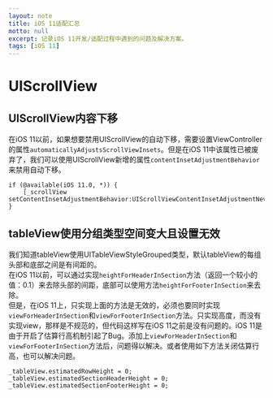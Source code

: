 ```yaml
---
layout: note
title: iOS 11适配汇总
motto: null
excerpt: 记录iOS 11开发/适配过程中遇到的问题及解决方案。
tags: [iOS 11]
---
```


<!-- * TOC
{:toc} -->

# UIScrollView  

## UIScrollView内容下移  

在iOS 11以前，如果想要禁用UIScrollView的自动下移，需要设置ViewController的属性`automaticallyAdjustsScrollViewInsets`。但是在iOS 11中该属性已被废弃了，我们可以使用UIScrollView新增的属性`contentInsetAdjustmentBehavior`来禁用自动下移。  

```objc
if (@available(iOS 11.0, *)) {
    [_scrollView setContentInsetAdjustmentBehavior:UIScrollViewContentInsetAdjustmentNever];
}
```

## tableView使用分组类型空间变大且设置无效  

我们知道tableView使用UITableViewStyleGrouped类型，默认tableView的每组头部和底部之间是有间距的。  
在iOS 11以前，可以通过实现`heightForHeaderInSection`方法（返回一个较小的值：0.1）来去除头部的间距，底部可以使用方法`heightForFooterInSection`来去除。  
但是，在iOS 11上，只实现上面的方法是无效的，必须也要同时实现`viewForHeaderInSection`和`viewForFooterInSection`方法。只实现高度，而没有实现view，那样是不规范的，但代码这样写在iOS 11之前是没有问题的。iOS 11是由于开启了估算行高机制引起了Bug。添加上`viewForHeaderInSection`和`viewForFooterInSection`方法后，问题得以解决。或者使用如下方法关闭估算行高，也可以解决问题。  

```objc
_tableView.estimatedRowHeight = 0;
_tableView.estimatedSectionHeaderHeight = 0;
_tableView.estimatedSectionFooterHeight = 0;
```
